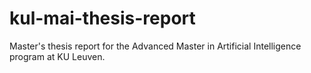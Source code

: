 # kul-mai-thesis-report

Master's thesis report for the Advanced Master in Artificial Intelligence program at KU Leuven.
